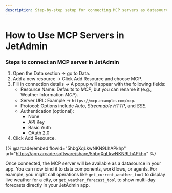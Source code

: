 ```yaml
---
description: Step-by-step setup for connecting MCP servers as datasources.
---
```


# How to Use MCP Servers in JetAdmin

### Steps to connect an MCP server in JetAdmin

1. Open the Data section → go to Data.
2. Add a new resource → Click Add Resource and choose MCP.
3. Fill in connection details → A popup will appear with the following fields:
   * Resource Name: Defaults to _MCP_, but you can rename it (e.g., Weather Information _MCP_).&#x20;
   * Server URL: Example → `https://mcp.example.com/mcp`.
   * Protocol: Options include _Auto_, _Streamable HTTP_, and _SSE_.
   * Authentication (optional):
     * None
     * API Key
     * Basic Auth
     * OAuth 2.0
4. Click Add Resource.

{% @arcade/embed flowId="5hbgXqLkwNKN9LhAPkhp" url="https://app.arcade.software/share/5hbgXqLkwNKN9LhAPkhp" %}

Once connected, the MCP server will be available as a datasource in your app. You can now bind it to data components, workflows, or agents. For example, you might call operations like `get_current_weather_tool` to display live weather for a city, or `get_weather_forecast_tool` to show multi-day forecasts directly in your JetAdmin app.
